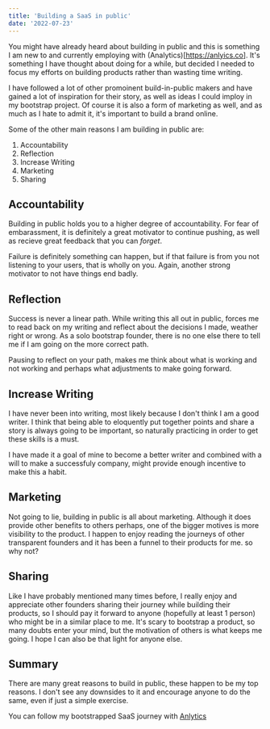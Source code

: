 ```yaml
---
title: 'Building a SaaS in public'
date: '2022-07-23'
---
```


You might have already heard about building in public and this is something I am new to and currently employing with (Analytics)[https://anlyics.co]. It's something I have thought about doing for a while, but decided I needed to focus my efforts on building products rather than wasting time writing.

I have followed a lot of other promoinent build-in-public makers and have gained a lot of inspiration for their story, as well as ideas I could imploy in my bootstrap project. Of course it is also a form of marketing as well, and as much as I hate to admit it, it's important to build a brand online.

Some of the other main reasons I am building in public are:

1. Accountability
2. Reflection
3. Increase Writing
4. Marketing
5. Sharing

## Accountability

Building in public holds you to a higher degree of accountability. For fear of embarassment, it is definitely a great motivator to continue pushing, as well as recieve great feedback that you can _forget_.

Failure is definitely something can happen, but if that failure is from you not listening to your users, that is wholly on you. Again, another strong motivator to not have things end badly.

## Reflection

Success is never a linear path. While writing this all out in public, forces me to read back on my writing and reflect about the decisions I made, weather right or wrong. As a solo bootstrap founder, there is no one else there to tell me if I am going on the more correct path.

Pausing to reflect on your path, makes me think about what is working and not working and perhaps what adjustments to make going forward.

## Increase Writing

I have never been into writing, most likely because I don't think I am a good writer. I think that being able to eloquently put together points and share a story is always going to be important, so naturally practicing in order to get these skills is a must.

I have made it a goal of mine to become a better writer and combined with a will to make a successfuly company, might provide enough incentive to make this a habit.

## Marketing

Not going to lie, building in public is all about marketing. Although it does provide other benefits to others perhaps, one of the bigger motives is more visibility to the product. I happen to enjoy reading the journeys of other transparent founders and it has been a funnel to their products for me. so why not?

## Sharing

Like I have probably mentioned many times before, I really enjoy and appreciate other founders sharing their journey while building their products, so I should pay it forward to anyone (hopefully at least 1 person) who might be in a similar place to me. It's scary to bootstrap a product, so many doubts enter your mind, but the motivation of others is what keeps me going. I hope I can also be that light for anyone else.

## Summary

There are many great reasons to build in public, these happen to be my top reasons. I don't see any downsides to it and encourage anyone to do the same, even if just a simple exercise.

You can follow my bootstrapped SaaS journey with [Anlytics](https://anlytics.co)
